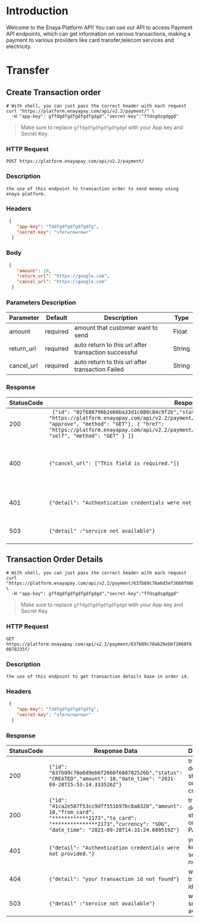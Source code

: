 # Introduction
Welcome to the Enaya Platform API! You can use our API to access Payment API endpoints, which can get information on various transactions, making a payment to various providers like card transfer,telecom services and electricity.

# Transfer
## Create Transaction order

```shell
# With shell, you can just pass the correct header with each request
curl "https://platform.enayapay.com/api/v2.2/payment/" \
  -H "app-key": gffdgdfgdfgdfgdfgdgd","secret-key":"ffdsgdsgdggd"
```

> Make sure to replace `gffdgdfgdfgdfgdfgdgd` with your App key and Secret Key.

### HTTP Request

`POST https://platform.enayapay.com/api/v2.2/payment/`

### Description

`the use of this endpoint to transaction order to send money using enaya platform.`

### Headers
```json
 {
    "app-key": "fddfgdfgdfgdfgdfg",
    "secret-key": "sferwrewrewr"
  }

```
### Body
```json
 {
    "amount": 10,
    "return_url": "https://google.com",
    "cancel_url": "https://google.com"
  }


```
### Parameters Description
Parameter | Default | Description | Type
--------- | ------- | ----------- | ----------
amount | required | amount that customer want to send | Float
return_url | required | auto return to this url after transaction successful | String
cancel_url | required | auto return to this url after transaction Failed | String


### Response 
StatusCode | Response Data | Description  
--------- | ------- | ---------
200 | `` {"id": "02f680796b2e66ba33d1c088c84c9f2b","status": "CREATED","links": [{ "href": "https://platform.enayapay.com/api/v2.2/payment/02f680796b2e66ba33d1c088c84c9f2b/approve/","rel": "approve", "method": "GET"}, { "href": "https://platform.enayapay.com/api/v2.2/payment/02f680796b2e66ba33d1c088c84c9f2b/", "rel": "self", "method": "GET" } ]}`` | transaction created successful 
400 | ``{"cancel_url": ["This field is required."]}`` | Bad request occurred when forget parameter
401 | ``{"detail": "Authentication credentials were not provided."}`` | your app-key or secret-key not valid
503 | ``` {"detail" :"service not available"} ``` | when service not available


## Transaction Order Details

```shell
# With shell, you can just pass the correct header with each request
curl "https://platform.enayapay.com/api/v2.2/payment/637b89c70a6d3ef3660f60878243/" \
  -H "app-key": gffdgdfgdfgdfgdfgdgd","secret-key":"ffdsgdsgdggd"
```

> Make sure to replace `gffdgdfgdfgdfgdfgdgd` with your App key and Secret Key.

### HTTP Request

`GET https://platform.enayapay.com/api/v2.2/payment/637b89c70a629eb6f2660f60878235f/`

### Description

`the use of this endpoint to get transaction details base in order id.`

### Headers
```json
 {
    "app-key": "fddfgdfgdfgdfgdfg",
    "secret-key": "sferwrewrewr"
  }

```

### Response 
StatusCode | Response Data | Description  
--------- | ------- | ---------
200 | ``{"id": "637b89c70a6d9eb6f2660f608782526b","status": "CREATED","amount": 10,"date_time": "2021-09-28T15:53:14.333526Z"}`` | transaction detail when status of order created
200 | ``{"id": "41ca2e587f53cc9dff551b97bc8a8320","amount": 10,"from_card": "************2173","to_card": "***************2173","currency": "SDG",  "date_time": "2021-09-28T14:33:24.609519Z"}`` | transaction detail when status of order PAYED
401 | ``{"detail": "Authentication credentials were not provided."}`` | your app-key or secret-key not valid
404 | ``{"detail": "your transaction id not found"}`` | when transaction id not vaild
503 | ``` {"detail" :"service not available"} ``` | when service not available

